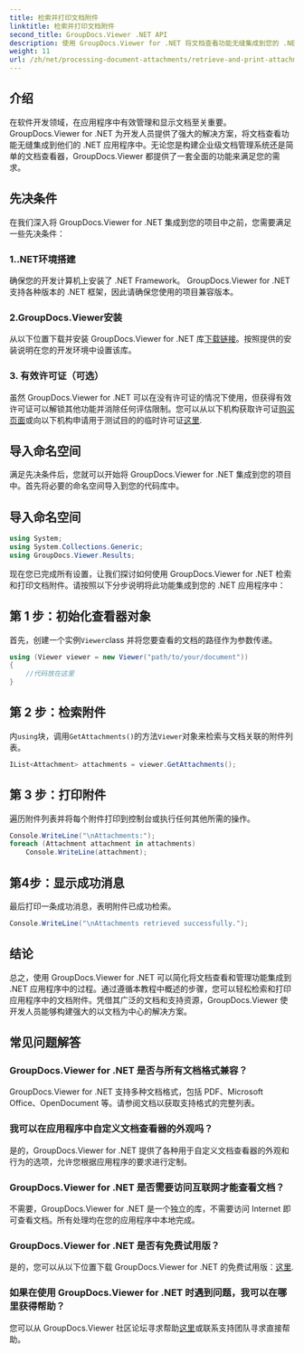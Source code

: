```yaml
---
title: 检索并打印文档附件
linktitle: 检索并打印文档附件
second_title: GroupDocs.Viewer .NET API
description: 使用 GroupDocs.Viewer for .NET 将文档查看功能无缝集成到您的 .NET 应用程序中。轻松检索和打印文档附件。
weight: 11
url: /zh/net/processing-document-attachments/retrieve-and-print-attachments/
---
```

## 介绍
在软件开发领域，在应用程序中有效管理和显示文档至关重要。 GroupDocs.Viewer for .NET 为开发人员提供了强大的解决方案，将文档查看功能无缝集成到他们的 .NET 应用程序中。无论您是构建企业级文档管理系统还是简单的文档查看器，GroupDocs.Viewer 都提供了一套全面的功能来满足您的需求。
## 先决条件
在我们深入将 GroupDocs.Viewer for .NET 集成到您的项目中之前，您需要满足一些先决条件：
### 1..NET环境搭建
确保您的开发计算机上安装了 .NET Framework。 GroupDocs.Viewer for .NET 支持各种版本的 .NET 框架，因此请确保您使用的项目兼容版本。
### 2.GroupDocs.Viewer安装
从以下位置下载并安装 GroupDocs.Viewer for .NET 库[下载链接](https://releases.groupdocs.com/viewer/net/)。按照提供的安装说明在您的开发环境中设置该库。
### 3. 有效许可证（可选）
虽然 GroupDocs.Viewer for .NET 可以在没有许可证的情况下使用，但获得有效许可证可以解锁其他功能并消除任何评估限制。您可以从以下机构获取许可证[购买页面](https://purchase.groupdocs.com/buy)或向以下机构申请用于测试目的的临时许可证[这里](https://purchase.groupdocs.com/temporary-license/).

## 导入命名空间
满足先决条件后，您就可以开始将 GroupDocs.Viewer for .NET 集成到您的项目中。首先将必要的命名空间导入到您的代码库中。
## 导入命名空间
```csharp
using System;
using System.Collections.Generic;
using GroupDocs.Viewer.Results;
```

现在您已完成所有设置，让我们探讨如何使用 GroupDocs.Viewer for .NET 检索和打印文档附件。请按照以下分步说明将此功能集成到您的 .NET 应用程序中：
## 第 1 步：初始化查看器对象
首先，创建一个实例`Viewer`class 并将您要查看的文档的路径作为参数传递。
```csharp
using (Viewer viewer = new Viewer("path/to/your/document"))
{
    //代码放在这里
}
```
## 第 2 步：检索附件
内`using`块，调用`GetAttachments()`的方法`Viewer`对象来检索与文档关联的附件列表。
```csharp
IList<Attachment> attachments = viewer.GetAttachments();
```
## 第 3 步：打印附件
遍历附件列表并将每个附件打印到控制台或执行任何其他所需的操作。
```csharp
Console.WriteLine("\nAttachments:");
foreach (Attachment attachment in attachments)
    Console.WriteLine(attachment);
```
## 第4步：显示成功消息
最后打印一条成功消息，表明附件已成功检索。
```csharp
Console.WriteLine("\nAttachments retrieved successfully.");
```

## 结论
总之，使用 GroupDocs.Viewer for .NET 可以简化将文档查看和管理功能集成到 .NET 应用程序中的过程。通过遵循本教程中概述的步骤，您可以轻松检索和打印应用程序中的文档附件。凭借其广泛的文档和支持资源，GroupDocs.Viewer 使开发人员能够构建强大的以文档为中心的解决方案。
## 常见问题解答
### GroupDocs.Viewer for .NET 是否与所有文档格式兼容？
GroupDocs.Viewer for .NET 支持多种文档格式，包括 PDF、Microsoft Office、OpenDocument 等。请参阅文档以获取支持格式的完整列表。
### 我可以在应用程序中自定义文档查看器的外观吗？
是的，GroupDocs.Viewer for .NET 提供了各种用于自定义文档查看器的外观和行为的选项，允许您根据应用程序的要求进行定制。
### GroupDocs.Viewer for .NET 是否需要访问互联网才能查看文档？
不需要，GroupDocs.Viewer for .NET 是一个独立的库，不需要访问 Internet 即可查看文档。所有处理均在您的应用程序中本地完成。
### GroupDocs.Viewer for .NET 是否有免费试用版？
是的，您可以从以下位置下载 GroupDocs.Viewer for .NET 的免费试用版：[这里](https://releases.groupdocs.com/).
### 如果在使用 GroupDocs.Viewer for .NET 时遇到问题，我可以在哪里获得帮助？
您可以从 GroupDocs.Viewer 社区论坛寻求帮助[这里](https://forum.groupdocs.com/c/viewer/9)或联系支持团队寻求直接帮助。